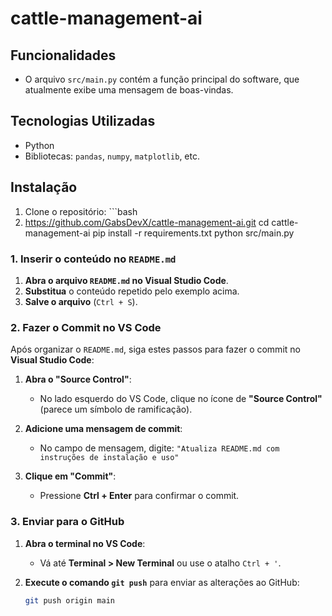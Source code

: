 # cattle-management-ai
## Funcionalidades
- O arquivo `src/main.py` contém a função principal do software, que atualmente exibe uma mensagem de boas-vindas.

## Tecnologias Utilizadas
- Python
- Bibliotecas: `pandas`, `numpy`, `matplotlib`, etc.

## Instalação
1. Clone o repositório: ```bash
2. https://github.com/GabsDevX/cattle-management-ai.git
cd cattle-management-ai
pip install -r requirements.txt
python src/main.py

### 1. **Inserir o conteúdo no `README.md`**

1. **Abra o arquivo `README.md` no Visual Studio Code**.
2. **Substitua** o conteúdo repetido pelo exemplo acima.
3. **Salve o arquivo** (`Ctrl + S`).

### 2. **Fazer o Commit no VS Code**

Após organizar o `README.md`, siga estes passos para fazer o commit no **Visual Studio Code**:

1. **Abra o "Source Control"**:
   - No lado esquerdo do VS Code, clique no ícone de **"Source Control"** (parece um símbolo de ramificação).

2. **Adicione uma mensagem de commit**:
   - No campo de mensagem, digite:
   `"Atualiza README.md com instruções de instalação e uso"`

3. **Clique em "Commit"**:
   - Pressione **Ctrl + Enter** para confirmar o commit.

### 3. **Enviar para o GitHub**

1. **Abra o terminal no VS Code**:
   - Vá até **Terminal > New Terminal** ou use o atalho `Ctrl + '`.

2. **Execute o comando `git push`** para enviar as alterações ao GitHub:
   ```bash
   git push origin main

